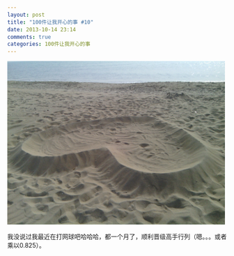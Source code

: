 ```yaml
---
layout: post
title: "100件让我开心的事 #10"
date: 2013-10-14 23:14
comments: true
categories: 100件让我开心的事
---
```


<img src="/images/happy_10.jpg" title="13年10月9号的秦皇岛海滩" alt="13年10月9号的秦皇岛海滩" width="500">

我没说过我最近在打网球吧哈哈哈，都一个月了，顺利晋级高手行列（嗯。。。或者乘以0.825）。
